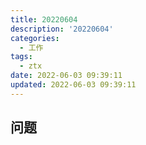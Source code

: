```yaml
---
title: 20220604
description: '20220604'
categories:
  - 工作
tags:
  - ztx
date: 2022-06-03 09:39:11
updated: 2022-06-03 09:39:11
---
```


## 问题

